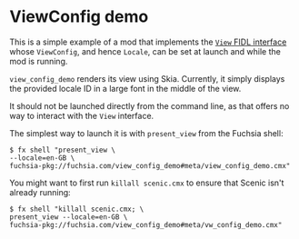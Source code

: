 # ViewConfig demo

This is a simple example of a mod that implements the
[`View` FIDL interface](https://fuchsia.googlesource.com/fuchsia/+/master/sdk/fidl/fuchsia.ui.views/view.fidl)
whose `ViewConfig`, and hence `Locale`, can be set at launch and while the mod
is running.

`view_config_demo` renders its view using Skia. Currently, it simply displays
the provided locale ID in a large font in the middle of the view.

It should not be launched directly from the command line, as that offers no way
to interact with the `View` interface.

The simplest way to launch it is with `present_view` from the Fuchsia shell:

```shell
$ fx shell "present_view \
--locale=en-GB \
fuchsia-pkg://fuchsia.com/view_config_demo#meta/view_config_demo.cmx"
```

You might want to first run `killall scenic.cmx` to ensure that Scenic isn't
already running:

```shell
$ fx shell "killall scenic.cmx; \
present_view --locale=en-GB \
fuchsia-pkg://fuchsia.com/view_config_demo#meta/vw_config_demo.cmx"
```
